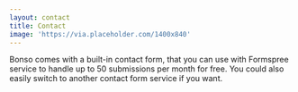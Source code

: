 ```yaml
---
layout: contact
title: Contact
image: 'https://via.placeholder.com/1400x840'
---
```


Bonso comes with a built-in contact form, that you can use with Formspree service to handle up to 50 submissions per month for free. You could also easily switch to another contact form service if you want.